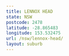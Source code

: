 ```yaml
---
title: LENNOX HEAD
state: NSW
postcode: 2478
latitude: -28.865483
longitude: 153.532475
url: /nsw/lennox-head/
layout: suburb
---
```

